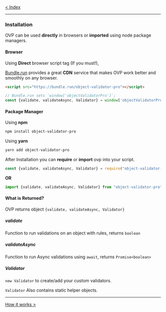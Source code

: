 [< Index](index.md)
___

### Installation
OVP can be used **directly** in browsers or **imported** using node package managers.

#### Browser
Using **Direct** browser script tag (If you must!), 

[Bundle.run](https://bundle.run) 
provides a great **CDN** service that makes OVP work better and smoothly on any browser.

```html
<script src="https://bundle.run/object-validator-pro"></script>
```

```javascript
// Bundle.run sets `window['objectValidatorPro']`;
const {validate, validateAsync, Validator} = window['objectValidatorPro'];
```


#### Package Manager
Using **npm**

```bash
npm install object-validator-pro
```

Using **yarn**

```bash
yarn add object-validator-pro
```

After Installation you can **require** or **import** ovp into your script.
```javascript
const {validate, validateAsync, Validator} = require("object-validator-pro");
```

**OR**

```javascript
import {validate, validateAsync, Validator} from "object-validator-pro";
```


#### What is Returned?
OVP returns object `{validate, validateAsync, Validator}`

##### validate
Function to run validations on an object with rules, returns `boolean`

##### validateAsync
Function to run Async validations using `await`, returns `Promise<boolean>`

##### Validator
`new Validator` to create/add your custom validators.

`Validator` Also contains static helper objects.


___
[How it works >](how_it_works.md)